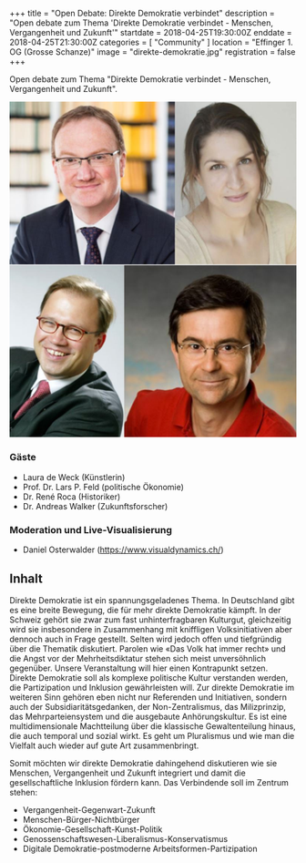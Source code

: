 +++
title = "Open Debate: Direkte Demokratie verbindet"
description = "Open debate zum Thema 'Direkte Demokratie verbindet - Menschen, Vergangenheit und Zukunft'"
startdate = 2018-04-25T19:30:00Z
enddate = 2018-04-25T21:30:00Z
categories = [ "Community" ]
location = "Effinger 1. OG (Grosse Schanze)"
image = "direkte-demokratie.jpg"
registration = false
+++

<div class="lead">
Open debate zum Thema "Direkte Demokratie verbindet - Menschen, Vergangenheit und Zukunft".
</div>

![Direkte Demokratie](direkte-demokratie.jpg)

### Gäste

- Laura de Weck (Künstlerin)
- Prof. Dr. Lars P. Feld (politische Ökonomie)
- Dr. René Roca (Historiker)
- Dr. Andreas Walker (Zukunftsforscher)


### Moderation und Live-Visualisierung

- Daniel Osterwalder (https://www.visualdynamics.ch/)  


## Inhalt

Direkte Demokratie ist ein spannungsgeladenes Thema. In Deutschland gibt es eine breite Bewegung, die für mehr direkte Demokratie kämpft. In der Schweiz gehört sie zwar zum fast unhinterfragbaren Kulturgut, gleichzeitig wird sie insbesondere in Zusammenhang mit kniffligen Volksinitiativen aber dennoch auch in Frage gestellt. Selten wird jedoch offen und tiefgründig über die Thematik diskutiert. Parolen wie «Das Volk hat immer recht» und die Angst vor der Mehrheitsdiktatur stehen sich meist unversöhnlich gegenüber. Unsere Veranstaltung will hier einen Kontrapunkt setzen. Direkte Demokratie soll als komplexe politische Kultur verstanden werden, die Partizipation und Inklusion gewährleisten will. Zur direkte Demokratie im weiteren Sinn gehören eben nicht nur Referenden und Initiativen, sondern auch der Subsidiaritätsgedanken, der Non-Zentralismus, das Milizprinzip, das Mehrparteiensystem und die ausgebaute Anhörungskultur. Es ist eine multidimensionale Machtteilung über die klassische Gewaltenteilung hinaus, die auch temporal und sozial wirkt. Es geht um Pluralismus und wie man die Vielfalt auch wieder auf gute Art zusammenbringt.

Somit möchten wir direkte Demokratie dahingehend diskutieren wie sie Menschen, Vergangenheit und Zukunft integriert und damit die gesellschaftliche Inklusion fördern kann. Das Verbindende soll im Zentrum stehen:

- Vergangenheit-Gegenwart-Zukunft
- Menschen-Bürger-Nichtbürger
- Ökonomie-Gesellschaft-Kunst-Politik
- Genossenschaftswesen-Liberalismus-Konservatismus
- Digitale Demokratie-postmoderne Arbeitsformen-Partizipation
